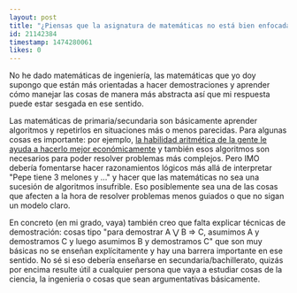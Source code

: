 ```yaml
---
layout: post
title: "¿Piensas que la asignatura de matemáticas no está bien enfocada desde los primeros cursos de primaria/secundaria y por eso los alumnos de ingeniería empiezan con un cacao mental de manual?\n\nCreo que he condicionado demasiado la respuesta pero ole ole!!"
id: 21142384
timestamp: 1474280061
likes: 0
---
```


 No he dado matemáticas de ingeniería, las matemáticas que yo doy supongo que están más orientadas a hacer demostraciones y aprender cómo manejar las cosas de manera más abstracta así que mi respuesta puede estar sesgada en ese sentido.

Las matemáticas de primaria/secundaria son básicamente aprender algoritmos y repetirlos en situaciones más o menos parecidas. Para algunas cosas es importante: por ejemplo, [la habilidad aritmética de la gente le ayuda a hacerlo mejor económicamente](http://www.sciencedirect.com/science/article/pii/S0167487016000234)  y también esos algoritmos son necesarios para poder resolver problemas más complejos. Pero IMO debería fomentarse hacer razonamientos lógicos más allá de interpretar "Pepe tiene 3 melones y ..." y hacer que las matemáticas no sea una sucesión de algoritmos insufrible.  Eso posiblemente sea una de las cosas que afecten a la hora de resolver problemas menos guiados o que no sigan un modelo claro.

En concreto (en mi grado, vaya) también creo que falta explicar técnicas de demostración: cosas tipo "para demostrar A ⋁ B ⇒ C, asumimos A y demostramos C y luego asumimos B y demostramos C" que son muy básicas no se enseñan explícitamente y hay una barrera importante en ese sentido. No sé si eso debería enseñarse en secundaria/bachillerato, quizás por encima resulte útil a cualquier persona que vaya a estudiar cosas de la ciencia, la ingenieria o cosas que sean argumentativas básicamente.